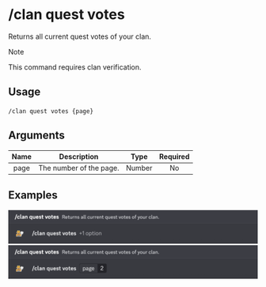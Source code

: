 # /clan quest votes

Returns all current quest votes of your clan.

> [!NOTE]
> This command requires clan verification.

## Usage

```
/clan quest votes {page}
```

## Arguments

| Name | Description             | Type   | Required |
| :--: | :---------------------: | :----: | :------: |
| page | The number of the page. | Number | No       |

## Examples

<img src="../../../_media/examples/clan/quest/votes-0.png" class="prettier" draggable="false">\
<img src="../../../_media/examples/clan/quest/votes-1.png" class="prettier" draggable="false">